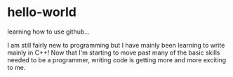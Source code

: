 # hello-world
learning how to use github...


I am still fairly new to programming but I have mainly been learning to write mainly in C++! Now that I'm starting to move past many of the basic skills needed to be a programmer, writing code is getting more and more exciting to me.
